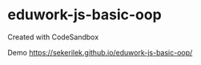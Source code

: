 # eduwork-js-basic-oop
Created with CodeSandbox

Demo https://sekerilek.github.io/eduwork-js-basic-oop/
